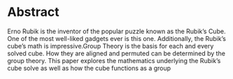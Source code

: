 # Abstract

Erno Rubik is the inventor of the popular puzzle known as the Rubik’s Cube. One of
the most well-liked gadgets ever is this one. Additionally, the Rubik’s cube’s math is
impressive.Group Theory is the basis for each and every solved cube. How they are
aligned and permuted can be determined by the group theory. This paper explores
the mathematics underlying the Rubik’s cube solve as well as how the cube functions
as a group
